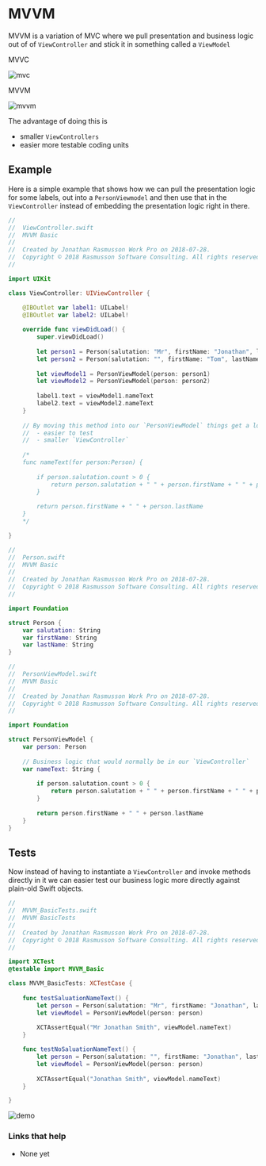 # MVVM

MVVM is a variation of MVC where we pull presentation and business logic out of of `ViewController` and stick it in something called a `ViewModel`

MVVC

![mvc](https://github.com/jrasmusson/ios-starter-kit/blob/master/basics/MVVM/images/mvc.png)

MVVM

![mvvm](https://github.com/jrasmusson/ios-starter-kit/blob/master/basics/MVVM/images/mvvm.png)

The advantage of doing this is

* smaller `ViewControllers`
* easier more testable coding units

## Example

Here is a simple example that shows how we can pull the presentation logic for some labels, out into a `PersonViewmodel` and then use that in the `ViewController` instead of embedding the presentation logic right in there.

```swift
//
//  ViewController.swift
//  MVVM Basic
//
//  Created by Jonathan Rasmusson Work Pro on 2018-07-28.
//  Copyright © 2018 Rasmusson Software Consulting. All rights reserved.
//

import UIKit

class ViewController: UIViewController {

    @IBOutlet var label1: UILabel!
    @IBOutlet var label2: UILabel!
    
    override func viewDidLoad() {
        super.viewDidLoad()
        
        let person1 = Person(salutation: "Mr", firstName: "Jonathan", lastName: "Smith")
        let person2 = Person(salutation: "", firstName: "Tom", lastName: "Jones")
        
        let viewModel1 = PersonViewModel(person: person1)
        let viewModel2 = PersonViewModel(person: person2)
        
        label1.text = viewModel1.nameText
        label2.text = viewModel2.nameText
    }
    
    // By moving this method into our `PersonViewModel` things get a lot easier.
    //  - easier to test
    //  - smaller `ViewController`
    
    /*
    func nameText(for person:Person) {
    
        if person.salutation.count > 0 {
            return person.salutation + " " + person.firstName + " " + person.lastName
        }
        
        return person.firstName + " " + person.lastName
    }
    */

}
```

```swift
//
//  Person.swift
//  MVVM Basic
//
//  Created by Jonathan Rasmusson Work Pro on 2018-07-28.
//  Copyright © 2018 Rasmusson Software Consulting. All rights reserved.
//

import Foundation

struct Person {
    var salutation: String
    var firstName: String
    var lastName: String
}
```

```swift
//
//  PersonViewModel.swift
//  MVVM Basic
//
//  Created by Jonathan Rasmusson Work Pro on 2018-07-28.
//  Copyright © 2018 Rasmusson Software Consulting. All rights reserved.
//

import Foundation

struct PersonViewModel {
    var person: Person
    
    // Business logic that would normally be in our `ViewController`
    var nameText: String {
        
        if person.salutation.count > 0 {
            return person.salutation + " " + person.firstName + " " + person.lastName
        }
        
        return person.firstName + " " + person.lastName
    }
}
```

## Tests

Now instead of having to instantiate a `ViewController` and invoke methods directly in it we can easier test our business logic more directly against plain-old Swift objects.

```swift
//
//  MVVM_BasicTests.swift
//  MVVM BasicTests
//
//  Created by Jonathan Rasmusson Work Pro on 2018-07-28.
//  Copyright © 2018 Rasmusson Software Consulting. All rights reserved.
//

import XCTest
@testable import MVVM_Basic

class MVVM_BasicTests: XCTestCase {
    
    func testSaluationNameText() {
        let person = Person(salutation: "Mr", firstName: "Jonathan", lastName: "Smith")
        let viewModel = PersonViewModel(person: person)
        
        XCTAssertEqual("Mr Jonathan Smith", viewModel.nameText)
    }

    func testNoSaluationNameText() {
        let person = Person(salutation: "", firstName: "Jonathan", lastName: "Smith")
        let viewModel = PersonViewModel(person: person)
        
        XCTAssertEqual("Jonathan Smith", viewModel.nameText)
    }

}
```



![demo](https://github.com/jrasmusson/ios-starter-kit/blob/master/basics/MVVM/images/demo.png)

### Links that help
* None yet
